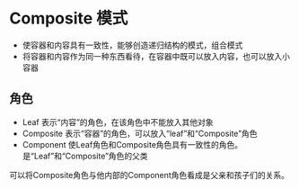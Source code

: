 # Composite 模式
- 使容器和内容具有一致性，能够创造递归结构的模式，组合模式
- 将容器和内容作为同一种东西看待，在容器中既可以放入内容，也可以放入小容器

## 角色
- Leaf
    表示“内容”的角色，在该角色中不能放入其他对象
- Composite
    表示“容器”的角色，可以放入“leaf”和“Composite”角色
- Component
    使Leaf角色和Composite角色具有一致性的角色。是“Leaf”和“Composite”角色的父类
    
可以将Composite角色与他内部的Component角色看成是父亲和孩子们的关系。